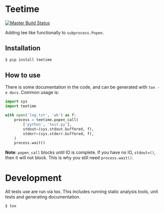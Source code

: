 # Teetime

[![Master Build Status](https://travis-ci.org/Peilonrayz/teetime.svg?branch=master)](https://travis-ci.org/Peilonrayz/teetime)

Adding tee like functionally to `subprocess.Popen`.

## Installation

```bash
$ pip install teetime
```

## How to use

There is some documentation in the code, and can be generated with `tox -e docs`. Common usage is:

```python
import sys
import teetime

with open('log.txt', 'wb') as f:
    process = teetime.popen_call(
        ['python', 'test.py'],
        stdout=(sys.stdout.buffered, f),
        stderr=(sys.stderr.buffered, f),
    )
    process.wait()
```

**Note**: `popen_call` blocks until IO is complete. If you have no IO, `stdout=()`, then it will not block. This is why you still need `process.wait()`.

# Development

All tests use are run via tox. This includes running static analysis tools, unit tests and generating documentation.

```bash
$ tox
```
